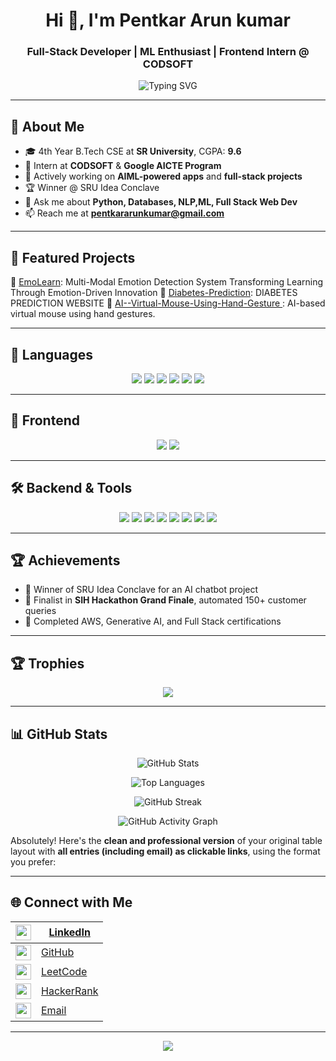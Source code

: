 <h1 align="center">Hi 👋, I'm Pentkar Arun kumar</h1>
<h3 align="center">Full-Stack Developer | ML Enthusiast | Frontend Intern @ CODSOFT</h3>


<p align="center">
  <img src="https://readme-typing-svg.demolab.com?font=Fira+Code&size=22&pause=1000&center=true&vCenter=true&width=435&lines=B.Tech+CS+Student+@+SR+University;Full+Stack+Developer;AI+%26+ML+Explorer;AWS+Cloud+Intern;Hackathon+Winner+%F0%9F%8E%89" alt="Typing SVG" />
</p>

---

## 🌟 About Me

- 🎓 4th Year B.Tech CSE at **SR University**, CGPA: **9.6**
- 🔭 Intern at **CODSOFT** & **Google AICTE Program**
- 🧠 Actively working on **AIML-powered apps** and **full-stack projects**
- 🏆 Winner @ SRU Idea Conclave
- 💬 Ask me about **Python, Databases, NLP,ML, Full Stack Web Dev**
- 📫 Reach me at **pentkararunkumar@gmail.com**

---

## 💼 Featured Projects

🔹 [EmoLearn](https://github.com/arunpentkar/emolearn.git): Multi-Modal Emotion Detection System Transforming Learning Through Emotion-Driven Innovation 
🔹 [Diabetes-Prediction](https://github.com/arunpentkar/Diabetes-Prediction.git): DIABETES PREDICTION WEBSITE 
🔹 [AI--Virtual-Mouse-Using-Hand-Gesture
](https://github.com/arunpentkar/AI--Virtual-Mouse-Using-Hand-Gesture.git): AI-based virtual mouse using hand gestures. 

---
## 🔧 Languages

<p align="center">
  <img src="https://img.shields.io/badge/C-A8B9CC?style=for-the-badge&logo=c&logoColor=white"/>
   <img src="https://img.shields.io/badge/Python-3776AB?style=for-the-badge&logo=python&logoColor=white"/>
  <img src="https://img.shields.io/badge/HTML-E34F26.svg?style=for-the-badge&logo=html5&logoColor=white"/>
  <img src="https://img.shields.io/badge/CSS-1572B6.svg?style=for-the-badge&logo=css3&logoColor=white"/>
  <img src="https://img.shields.io/badge/JavaScript-F7DF1E.svg?style=for-the-badge&logo=javascript&logoColor=black"/>
  <img src="https://img.shields.io/badge/Java-007396.svg?style=for-the-badge&logo=java&logoColor=white"/>
</p>

---

## 🎨 Frontend

<p align="center">

  <img src="https://img.shields.io/badge/React-61DAFB?style=for-the-badge&logo=react&logoColor=black"/>
  <img src="https://img.shields.io/badge/Tailwind_CSS-06B6D4?style=for-the-badge&logo=tailwind-css&logoColor=white"/>

</p>

---

## 🛠️ Backend & Tools

<p align="center">
  <img src="https://img.shields.io/badge/Node.js-339933?style=for-the-badge&logo=nodedotjs&logoColor=white"/>
  <img src="https://img.shields.io/badge/Express.js-000000?style=for-the-badge&logo=express&logoColor=white"/>
  <img src="https://img.shields.io/badge/Firebase-FFCA28.svg?style=for-the-badge&logo=firebase&logoColor=black"/>
  <img src="https://img.shields.io/badge/MySQL-4479A1?style=for-the-badge&logo=mysql&logoColor=white"/>
  <img src="https://img.shields.io/badge/SQLite-003B57.svg?style=for-the-badge&logo=sqlite&logoColor=white"/>
  <img src="https://img.shields.io/badge/AWS-232F3E?style=for-the-badge&logo=amazonaws&logoColor=white"/>
  <img src="https://img.shields.io/badge/Postman-FF6C37?style=for-the-badge&logo=postman&logoColor=white"/>
  <img src="https://img.shields.io/badge/Git-F05032?style=for-the-badge&logo=git&logoColor=white"/>
</p>

---

## 🏆 Achievements

- 🥇 Winner of SRU Idea Conclave for an AI chatbot project
- 🧠 Finalist in **SIH Hackathon Grand Finale**, automated 150+ customer queries
- 🏁 Completed AWS, Generative AI, and Full Stack certifications

---

## 🏆 Trophies

<p align="center">
  <img src="https://github-profile-trophy.vercel.app/?username=arunpentkar&theme=tokyonight&row=1&margin-w=15&margin-h=15" />
</p>


---

## 📊 GitHub Stats

<p align="center">
  <img src="https://github-readme-stats.vercel.app/api?username=arunpentkar&show_icons=true&theme=tokyonight&hide_border=false&count_private=true&include_all_commits=true" alt="GitHub Stats" />
</p>

<p align="center">
  <img src="https://github-readme-stats.vercel.app/api/top-langs/?username=arunpentkar&layout=compact&theme=tokyonight&langs_count=10&hide_border=false" alt="Top Languages" />
</p>

<p align="center">
  <img src="https://github-readme-streak-stats.herokuapp.com?user=arunpentkar&theme=tokyonight&hide_border=false" alt="GitHub Streak" />
</p>

<p align="center">
  <img src="https://github-readme-activity-graph.vercel.app/graph?username=arunpentkar&theme=react-dark&hide_border=false&area=true&custom_title=Contribution%20Graph" alt="GitHub Activity Graph" />
</p>

Absolutely! Here's the **clean and professional version** of your original table layout with **all entries (including email) as clickable links**, using the format you prefer:

---

## 🌐 Connect with Me

| <img src="https://cdn-icons-png.flaticon.com/512/174/174857.png" width="25"/>                       | [LinkedIn](https://www.linkedin.com/in/arun-kumar-pentkar/) |
| --------------------------------------------------------------------------------------------------- | --------------------------------------------------------------------- |
| <img src="https://github.githubassets.com/images/modules/logos_page/GitHub-Mark.png" width="25"/>   | [GitHub](https://github.com/arunpentkar)                       |
| <img src="https://upload.wikimedia.org/wikipedia/commons/1/19/LeetCode_logo_black.png" width="25"/> | [LeetCode](https://leetcode.com/u/ArunKumar_Pentkar/)                |
| <img src="https://cdn.worldvectorlogo.com/logos/hackerrank.svg" width="25"/>                        | [HackerRank](https://www.hackerrank.com/profile/2203A51012harsha)     |
| <img src="https://cdn-icons-png.flaticon.com/512/561/561127.png" width="25"/>                       | [Email](mailto:pentkararunkumar@gmail.com)                      |

---

<p align="center">
  <img src="https://komarev.com/ghpvc/?username=Harshavardhanjakku&label=Profile%20views&color=0e75b6&style=flat" />
</p>




